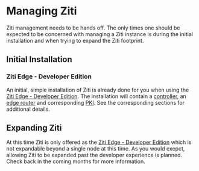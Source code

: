 # Managing Ziti

Ziti management needs to be hands off. The only times one should be expected to be concerned with managing a Ziti
instance is during the initial installation and when trying to expand the Ziti footprint.

## Initial Installation

### Ziti Edge - Developer Edition

An initial, simple installation of Ziti is already done for you when using the [Ziti Edge - Developer
Edition](https://aws.amazon.com/marketplace/pp/B07YZLKMLV).  The installation will contain a
[controller](./controller-overview.md), an [edge router](./edge-router.md) and corresponding [PKI](~/ziti/manage/pki.md). See the corresponding
sections for additional details.

## Expanding Ziti

At this time Ziti is only offered as the [Ziti Edge - Developer
Edition](https://aws.amazon.com/marketplace/pp/B07YZLKMLV) which is not expandable beyond a single node at this time. As
you would exepct, allowing Ziti to be expanded past the developer experience is planned. Check back in the coming months for more information.
